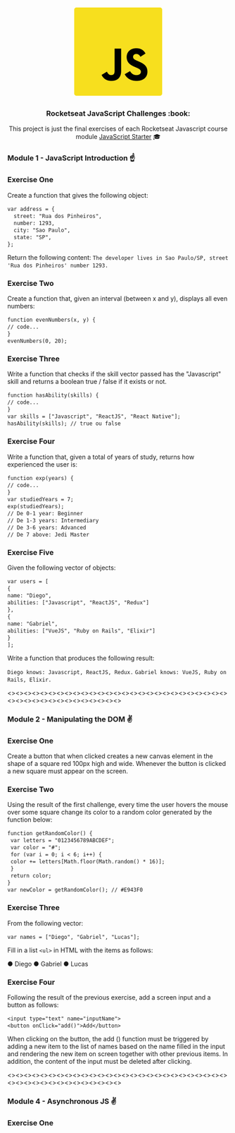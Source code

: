 <h1 align="center">
    <img alt="Starter" title="Javascript Starter"src=".github/logo.svg" width="200px" />
</h1>

<h3 align="center">
  Rocketseat JavaScript Challenges :book:
</h3>

<p align="center">This project is just the final exercises of each Rocketseat Javascript course module <a href="https://skylab.rocketseat.com.br/journey/starter">JavaScript Starter</a> 🎓
</p>

### Module 1 - JavaScript Introduction :point_up:

<h3>Exercise One</h3>
Create a function that gives the following object:

```
var address = {
  street: "Rua dos Pinheiros",
  number: 1293,
  city: "Sao Paulo",
  state: "SP",
};
```

Return the following content:
`The developer lives in Sao Paulo/SP, street 'Rua dos Pinheiros' number 1293.`

<h3>Exercise Two</h3>
Create a function that, given an interval (between x and y), displays all even numbers:

```
function evenNumbers(x, y) {
// code...
}
evenNumbers(0, 20);
```

<h3>Exercise Three</h3>
Write a function that checks if the skill vector passed has the "Javascript" skill
and returns a boolean true / false if it exists or not.

```
function hasAbility(skills) {
// code...
}
var skills = ["Javascript", "ReactJS", "React Native"];
hasAbility(skills); // true ou false
```

<h3>Exercise Four</h3>
Write a function that, given a total of years of study, returns how experienced the user is:

```
function exp(years) {
// code...
}
var studiedYears = 7;
exp(studiedYears);
// De 0-1 year: Beginner
// De 1-3 years: Intermediary
// De 3-6 years: Advanced
// De 7 above: Jedi Master
```

<h3>Exercise Five</h3>
Given the following vector of objects:

```
var users = [
{
name: "Diego",
abilities: ["Javascript", "ReactJS", "Redux"]
},
{
name: "Gabriel",
abilities: ["VueJS", "Ruby on Rails", "Elixir"]
}
];
```

Write a function that produces the following result:

`Diego knows: Javascript, ReactJS, Redux.`
`Gabriel knows: VueJS, Ruby on Rails, Elixir.`

<><><><><><><><><><><><><><><><><><><><><><><><><><><><><><><><><><><><><><><><><>

### Module 2 - Manipulating the DOM :v:

<h3>Exercise One</h3>
Create a button that when clicked creates a new canvas element in the shape of a square
red 100px high and wide. Whenever the button is clicked a new square must
appear on the screen.

<h3>Exercise Two</h3>
Using the result of the first challenge, every time the user hovers the mouse over
some square change its color to a random color generated by the function below:

```
function getRandomColor() {
 var letters = "0123456789ABCDEF";
 var color = "#";
 for (var i = 0; i < 6; i++) {
 color += letters[Math.floor(Math.random() * 16)];
 }
 return color;
}
var newColor = getRandomColor(); // #E943F0
```

<h3>Exercise Three</h3>
From the following vector:

```
var names = ["Diego", "Gabriel", "Lucas"];
```

Fill in a list `<ul>` in HTML with the items as follows:

● Diego
● Gabriel
● Lucas

<h3>Exercise Four</h3>
Following the result of the previous exercise, add a screen input and a button as follows:

```
<input type="text" name="inputName">
<button onClick="add()">Add</button>
```

When clicking on the button, the add () function must be triggered by adding a new item to the list of
names based on the name filled in the input and rendering the new item on screen together with
other previous items. In addition, the content of the input must be deleted after clicking.

<><><><><><><><><><><><><><><><><><><><><><><><><><><><><><><><><><><><><><><><><>

### Module 4 - Asynchronous JS :v:

<h3>Exercise One</h3>
